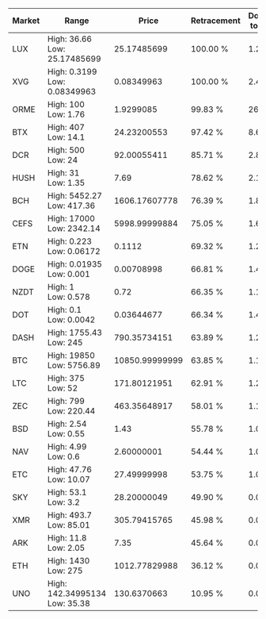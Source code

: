 | Market | Range | Price| Retracement | Doubles to 50% |
| --- | --- | --- | --- | --- |
| LUX | High: 36.66<br />Low: 25.17485699 | 25.17485699 | 100.00 % | 1.23 |
| XVG | High: 0.3199<br />Low: 0.08349963 | 0.08349963 | 100.00 % | 2.42 |
| ORME | High: 100<br />Low: 1.76 | 1.9299085 | 99.83 % | 26.36 |
| BTX | High: 407<br />Low: 14.1 | 24.23200553 | 97.42 % | 8.69 |
| DCR | High: 500<br />Low: 24 | 92.00055411 | 85.71 % | 2.85 |
| HUSH | High: 31<br />Low: 1.35 | 7.69 | 78.62 % | 2.10 |
| BCH | High: 5452.27<br />Low: 417.36 | 1606.17607778 | 76.39 % | 1.83 |
| CEFS | High: 17000<br />Low: 2342.14 | 5998.99999884 | 75.05 % | 1.61 |
| ETN | High: 0.223<br />Low: 0.06172 | 0.1112 | 69.32 % | 1.28 |
| DOGE | High: 0.01935<br />Low: 0.001 | 0.00708998 | 66.81 % | 1.44 |
| NZDT | High: 1<br />Low: 0.578 | 0.72 | 66.35 % | 1.10 |
| DOT | High: 0.1<br />Low: 0.0042 | 0.03644677 | 66.34 % | 1.43 |
| DASH | High: 1755.43<br />Low: 245 | 790.35734151 | 63.89 % | 1.27 |
| BTC | High: 19850<br />Low: 5756.89 | 10850.99999999 | 63.85 % | 1.18 |
| LTC | High: 375<br />Low: 52 | 171.80121951 | 62.91 % | 1.24 |
| ZEC | High: 799<br />Low: 220.44 | 463.35648917 | 58.01 % | 1.10 |
| BSD | High: 2.54<br />Low: 0.55 | 1.43 | 55.78 % | 1.08 |
| NAV | High: 4.99<br />Low: 0.6 | 2.60000001 | 54.44 % | 1.07 |
| ETC | High: 47.76<br />Low: 10.07 | 27.49999998 | 53.75 % | 1.05 |
| SKY | High: 53.1<br />Low: 3.2 | 28.20000049 | 49.90 % | 0.00 |
| XMR | High: 493.7<br />Low: 85.01 | 305.79415765 | 45.98 % | 0.00 |
| ARK | High: 11.8<br />Low: 2.05 | 7.35 | 45.64 % | 0.00 |
| ETH | High: 1430<br />Low: 275 | 1012.77829988 | 36.12 % | 0.00 |
| UNO | High: 142.34995134<br />Low: 35.38 | 130.6370663 | 10.95 % | 0.00 |
